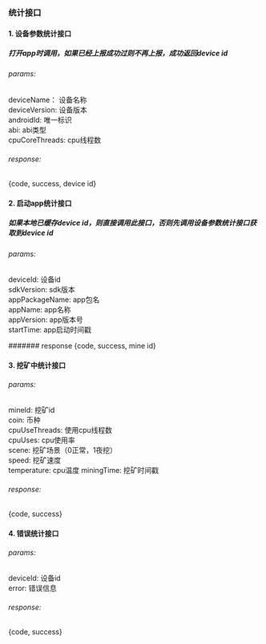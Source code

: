 ### 统计接口

#### 1. 设备参数统计接口

##### 打开app时调用，如果已经上报成功过则不再上报，成功返回device id

###### params:
deviceName： 设备名称  
deviceVersion: 设备版本  
androidId: 唯一标识  
abi: abi类型  
cpuCoreThreads: cpu线程数


###### response:
{code, success, device id}



#### 2. 启动app统计接口
##### 如果本地已缓存device id，则直接调用此接口，否则先调用设备参数统计接口获取到device id

###### params:
deviceId: 设备id  
sdkVersion: sdk版本  
appPackageName: app包名    
appName: app名称      
appVersion: app版本号   
startTime: app启动时间戳

####### response
{code, success, mine id}


#### 3. 挖矿中统计接口

###### params:
mineId: 挖矿id  
coin: 币种  
cpuUseThreads: 使用cpu线程数  
cpuUses: cpu使用率  
scene: 挖矿场景（0正常，1夜挖）  
speed: 挖矿速度  
temperature: cpu温度
miningTime: 挖矿时间戳

###### response:
{code, success}


#### 4. 错误统计接口
###### params:
deviceId: 设备id  
error: 错误信息  

###### response:
{code, success}









